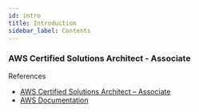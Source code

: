 ```yaml
---
id: intro
title: Introduction
sidebar_label: Contents
---
```


### AWS Certified Solutions Architect - Associate

References

- [AWS Certified Solutions Architect – Associate](https://aws.amazon.com/certification/certified-solutions-architect-associate/)
- [AWS Documentation](https://docs.aws.amazon.com/index.html)

